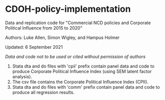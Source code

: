 # CDOH-policy-implementation
Data and replication code for  "Commercial NCD policies and Corporate Political Influence from 2015 to 2020"

Authors: Luke Allen, Simon Wigley, and Hampus Holmer

Updated: 6 September 2021

*Data and code not to be used or cited without permission of authors*


1. Stata dta and do files with 'cpii' prefix contain panel data and code to produce Corporate Political Influence Index (using SEM latent factor analysis).
2. The csv file contains the Corporate Political Influence Index (CPII).
3. Stata dta and do files with 'comm' prefix contain panel data and code to produce all regression results.
